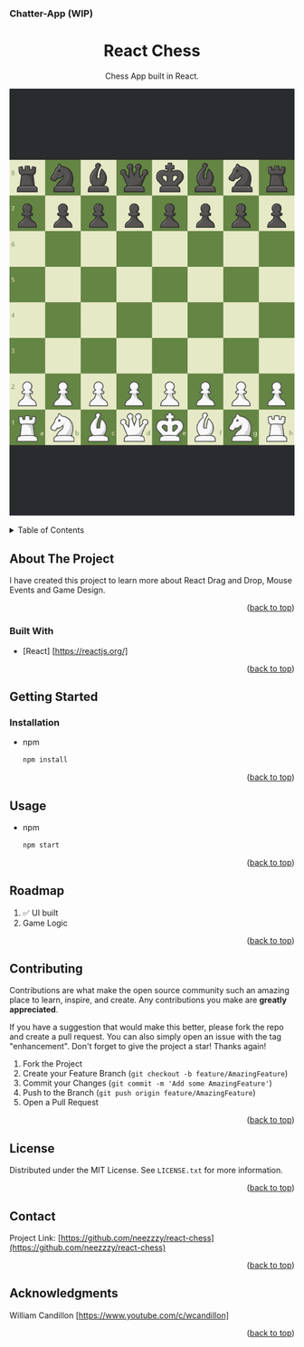 ### Chatter-App (WIP)

<!-- PROJECT LOGO -->
<div align="center">
<h1 align="center">React Chess</h1>
  <p align="center">
    Chess App built in React.
  </p>

</div>
  
![My Image](/hero.png)


<!-- TABLE OF CONTENTS -->
<details>
  <summary>Table of Contents</summary>
  <ol>
    <li>
      <a href="#about-the-project">About The Project</a>
      <ul>
        <li><a href="#built-with">Built With</a></li>
      </ul>
    </li>
    <li>
      <a href="#getting-started">Getting Started</a>
      <ul>
        <li><a href="#prerequisites">Prerequisites</a></li>
        <li><a href="#installation">Installation</a></li>
      </ul>
    </li>
    <li><a href="#usage">Usage</a></li>
    <li><a href="#roadmap">Roadmap</a></li>
    <li><a href="#contributing">Contributing</a></li>
    <li><a href="#license">License</a></li>
    <li><a href="#contact">Contact</a></li>
    <li><a href="#acknowledgments">Acknowledgments</a></li>
  </ol>
</details>

<!-- ABOUT THE PROJECT -->

## About The Project

I have created this project to learn more about React Drag and Drop, Mouse Events and Game Design.

<p align="right">(<a href="#top">back to top</a>)</p>

### Built With

- [React] [https://reactjs.org/]


<p align="right">(<a href="#top">back to top</a>)</p>

<!-- GETTING STARTED -->

## Getting Started

### Installation

- npm
  ```sh
  npm install
  ```
  <p align="right">(<a href="#top">back to top</a>)</p>

<!-- USAGE EXAMPLES -->

## Usage

- npm
  ```sh
  npm start
  ```

<p align="right">(<a href="#top">back to top</a>)</p>

<!-- ROADMAP -->

## Roadmap

1. ✅️ UI built
2. Game Logic

<p align="right">(<a href="#top">back to top</a>)</p>

<!-- CONTRIBUTING -->

## Contributing

Contributions are what make the open source community such an amazing place to learn, inspire, and create. Any contributions you make are **greatly appreciated**.

If you have a suggestion that would make this better, please fork the repo and create a pull request. You can also simply open an issue with the tag "enhancement".
Don't forget to give the project a star! Thanks again!

1. Fork the Project
2. Create your Feature Branch (`git checkout -b feature/AmazingFeature`)
3. Commit your Changes (`git commit -m 'Add some AmazingFeature'`)
4. Push to the Branch (`git push origin feature/AmazingFeature`)
5. Open a Pull Request

<p align="right">(<a href="#top">back to top</a>)</p>

<!-- LICENSE -->

## License

Distributed under the MIT License. See `LICENSE.txt` for more information.

<p align="right">(<a href="#top">back to top</a>)</p>

<!-- CONTACT -->

## Contact

Project Link: [https://github.com/neezzzy/react-chess](https://github.com/neezzzy/react-chess)

<p align="right">(<a href="#top">back to top</a>)</p>

<!-- ACKNOWLEDGMENTS -->

## Acknowledgments

William Candillon [https://www.youtube.com/c/wcandillon]

<p align="right">(<a href="#top">back to top</a>)</p>

